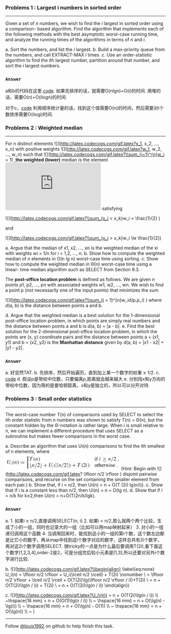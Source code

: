 ### Problems 1 : Largest i numbers in sorted order
***

Given a set of *n* numbers, we wish to find the *i* largest in sorted order using a comparison- based algorithm. Find the algorithm that implements each of the following methods with the best asymptotic worst-case running time, and analyze the running times of the algorithms in terms of *n* and *i*.


a. Sort the numbers, and list the *i* largest.
b. Build a max-priority queue from the numbers, and call EXTRACT-MAX *i* times.
c. Use an order-statistic algorithm to find the *i*th largest number, partition around that number, and sort the *i* largest numbers.

### `Answer`
a和b的代码在这里.[code](./problems/i-largest.py).
如果先排序的话，就需要O(nlgn)+O(i)的时间.
用堆的话，需要O(n)+O(ilogn)的时间.

对于c，[code](./problems/i-largest.cpp)
利用顺序统计量的话，找到这个值需要O(n)的时间，然后需要对i个数排序需要O(ilogi)时间.


### Problems 2 : Weighted median
***
For n distinct elements ![](http://latex.codecogs.com/gif.latex?x_1, x_2, ..., x_n) with positive weights ![](http://latex.codecogs.com/gif.latex?w_1, w_2, ..., w_n) such that 
![](http://latex.codecogs.com/gif.latex?\\sum_{i=1}^{n}w_i = 1)
,**the weighted (lower)** median is the element ![](http://latex.codecogs.com/gif.latex?x_k) satisfying

![](http://latex.codecogs.com/gif.latex?\\sum_{x_i < x_k}w_i < \\frac{1}{2}     )

and

![](http://latex.codecogs.com/gif.latex?\\sum_{x_i > x_k}w_i \\le \\frac{1}{2})

a. Argue that the median of x1, x2, ..., xn is the weighted median of the xi with weights wi = 1/n for i = 1,2, ..., n.
b. Show how to compute the weighted median of n elements in O(n lg n) worst-case time using sorting.
c. Show how to compute the weighted median in Θ(n) worst-case time using a linear- time median algorithm such as SELECT from Section 9.3.

The **post-office location problem** is defined as follows. We are given *n* points p1, p2, ..., pn with associated weights w1, w2, ..., wn. We wish to find a point p (not necessarily one of the input points) that minimizes the sum 

![](http://latex.codecogs.com/gif.latex?\\sum_{i = 1}^{n}w_id\(p,p_i\)
)
where *d*(a, b) is the distance between points a and b.

d. Argue that the weighted median is a best solution for the 1-dimensional post-office location problem, in which points are simply real numbers and the distance between points a and b is *d*(a, b) = |a - b|.
e. Find the best solution for the 2-dimensional post-office location problem, in which the points are (x, y) coordinate pairs and the distance between points a = (x1, y1) and b = (x2, y2) is the **Manhattan distance** given by d(a, b) = |x1 - x2| + |y1 - y2|.


### `Answer`
a. 好显然TAT.
b. 先排序，然后开始遍历，直到加上某一个数字的权重 ≥ 1/2.
c. [code](./problems/weighted_median.py)
d. 假设p是带权中位数，只要偏离p,距离就会越来越大
e. 分别找x和y方向的带权中位数，因为用的是曼哈顿距离，x和y是独立的，所以可以分开对待.


### Problems 3 : Small order statistics
***
The worst-case number T(n) of comparisons used by SELECT to select the ith order statistic from n numbers was shown to satisfy T(n) = Θ(n), but the constant hidden by the Θ-notation is rather large. When i is small relative to n, we can implement a different procedure that uses SELECT as a subroutine but makes fewer comparisons in the worst case.

a. Describe an algorithm that uses Ui(n) comparisons to find the ith smallest of n elements, where
![image](./repo/p/o.png)(Hint: Begin with 
![](http://latex.codecogs.com/gif.latex? \\lfloor n/2 \\rfloor )
disjoint pairwise comparisons, and recurse on the set containing the smaller element from each pair.)
b. Show that, if i < n/2, then Ui(n) = n + O(T (2i) lg(n/i)).
c. Show that if i is a constant less than n/2, then Ui(n) = n + O(lg n).
d. Show that if *i* = n/k for k≥2,then Ui(n) = n+O(T(2n/k)lgk).

### `Answer`
a. 
	1. 如果i ≥ n/2,直接调用SELECT(n, i)
	2. 如果i < n/2,那么就两个两个比较，生成了小的一组，同时也记录大的一组（比如可以用map映射起来）
	3. 对小的一组递归调用这个函数
	4. 当调用回来时，能找到这小的一组的第i个数，这个数左边都是比它小的数字，再从map中找到这i个数字对应的数字，这样总共有2i个数字，再对这2i个数字调用SELECT.
	很tricky的一点是为什么最后要调用T(2i),看下面这个数字[1,2,3,4],order-2是2，可是分组完后较小元素是[1,3],所以还要对另外i个数字进行比较.

b. 	![](http://latex.codecogs.com/gif.latex?\\begin{align} \\label{eq:none}
	U_i\(n\) = \\lfloor n/2 \\rfloor  + U_i\(\\lceil n/2 \\rceil\) + T\(2i\) \\nonumber \\
	  = \\lfloor n/2 \\rfloor  + \\lceil n/2 \\rceil + O\(T\(2i\)\\lg\(\\lfloor n/2 \\rfloor / i\)\)+T\(2i\)	  \\ = n + O\(T\(2i\)\\lg\(n / i\)\) + T\(2i\) \\ = n + O\(T\(2i\)\\lg\(n / i\)\)
\\end{align})

c. ![](http://latex.codecogs.com/gif.latex?U_i\(n\) = n + O\(T\(2i\)\\lg\(n / i\)\) \\\\  ~\\hspace{16 mm} = n + O\(O\(1\)\\lg\(n / i\)\) \\\\  ~
\\hspace{16 mm} = n + O\(\\lg\(n\) - \\lg\(i\)\) \\\\  ~
\\hspace{16 mm} = n + O\(\\lg\(n\) - O\(1\)\) \\\\  ~
\\hspace{16 mm} = n + O\(\\lg\(n\)\) \\\\  ~
)

***
Follow [@louis1992](https://github.com/gzc) on github to help finish this task.